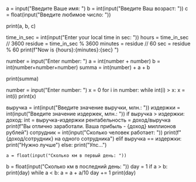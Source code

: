 a = input("Введите Ваше имя: ")
b = int(input("Введите Ваш возраст: "))
c = float(input("Введите любимое число: "))

print(a, b, c)


time_in_sec = int(input("Enter your local time in sec: "))
hours = time_in_sec // 3600
residue = time_in_sec % 3600
minutes = residue // 60
sec = residue % 60
print(f"Now is {hours}:{minutes}:{sec} ")


number = input("Enter number: ")
a = int(number + number)
b = int(number+number+number)
summa = int(number) + a + b

print(summa)


number = input("Enter number: ")
x = 0
for i in number:
    while int(i) > x:
        x = int(i)
print(x)


выручка = int(input("Введите значение выручки, млн.: "))
издержки = int(input("Введите значение издержек, млн.: "))
if выручка > издержки:
    доход: int = выручка-издержки
    рентабельность = доход/выручка
    print(f"Вы отлично заработали. Ваша прибыль - {доход} миллионов рублей")
    сотрудник = int(input("Сколько человек работает: "))
    print(f"{доход/сотрудник} на одного сотрудника")
elif выручка == издержки:
    print("Нужно лучше")
else:
    print("Упс...")
    
    
    a = float(input("Сколько км в первый день: "))
b = float(input("Сколько км в последний день: "))
day = 1
if a > b:
    print(day)
while a < b:
    a = a + a/10
    day += 1
print(day)
